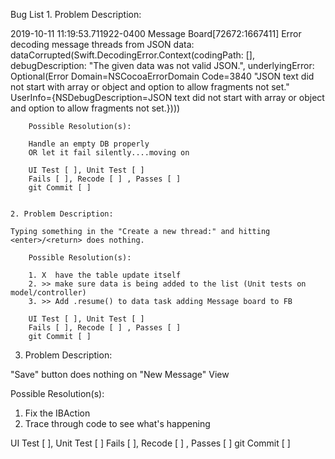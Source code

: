 Bug List
    1.  Problem Description:    

2019-10-11 11:19:53.711922-0400 Message Board[72672:1667411] Error decoding message threads from JSON data: dataCorrupted(Swift.DecodingError.Context(codingPath: [], debugDescription: "The given data was not valid JSON.", underlyingError: Optional(Error Domain=NSCocoaErrorDomain Code=3840 "JSON text did not start with array or object and option to allow fragments not set." UserInfo={NSDebugDescription=JSON text did not start with array or object and option to allow fragments not set.})))

        Possible Resolution(s):
        
        Handle an empty DB properly
        OR let it fail silently....moving on
        
        UI Test [ ], Unit Test [ ]
        Fails [ ], Recode [ ] , Passes [ ]
        git Commit [ ]
        
        
    2. Problem Description:
    
    Typing something in the "Create a new thread:" and hitting <enter>/<return> does nothing.
    
        Possible Resolution(s):
        
        1. X  have the table update itself
        2. >> make sure data is being added to the list (Unit tests on model/controller)
        3. >> Add .resume() to data task adding Message board to FB
        
        UI Test [ ], Unit Test [ ]
        Fails [ ], Recode [ ] , Passes [ ]
        git Commit [ ]


3. Problem Description:

"Save" button does nothing on "New Message" View 

Possible Resolution(s):

1. Fix the IBAction
2. Trace through code to see what's happening

UI Test [ ], Unit Test [ ]
Fails [ ], Recode [ ] , Passes [ ]
git Commit [ ]
